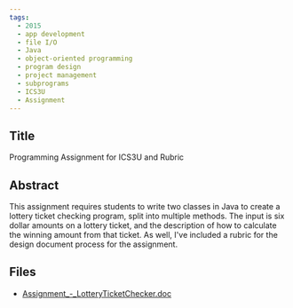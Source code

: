 ```yaml
---
tags:
  - 2015
  - app development
  - file I/O
  - Java
  - object-oriented programming
  - program design
  - project management
  - subprograms
  - ICS3U
  - Assignment
---
```

    
## Title

Programming Assignment for ICS3U and Rubric

## Abstract

This assignment requires students to write two classes in Java to create a lottery ticket checking program, split into multiple methods. The input is six dollar amounts on a lottery ticket, and the description of how to calculate the winning amount from that ticket. As well, I've included a rubric for the design document process for the assignment.

## Files

- [Assignment_-_LotteryTicketChecker.doc](resources/2015/Paul_Brown/Assignment_-_LotteryTicketChecker.doc)
